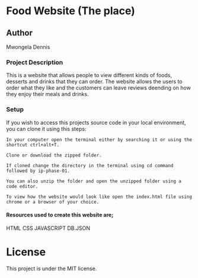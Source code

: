 # Food Website (The place)

## Author
Mwongela Dennis

### Project Description

This is a website that allows people to view different kinds of foods, desserts and drinks that they can order. The website allows the users to order what they like and the customers can leave reviews deending on how they enjoy their meals and drinks.

### Setup

If you wish to access this projects source code in your local environment, you can clone it using this steps:

    In your computer open the terminal either by searching it or using the shortcut ctrl+alt+T.

    Clone or download the zipped folder.

    If cloned change the directory in the terminal using cd command followed by ip-phase-01.

    You can also unzip the folder and open the unzipped folder using a code editor.

    To view how the website would look like open the index.html file using chrome or a browser of your choice.

#### Resources used to create this website are;
 HTML
 CSS
 JAVASCRIPT
 DB.JSON

 # License
 This project is under the MIT license.